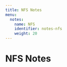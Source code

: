 ```yaml
---
title: NFS Notes
menu:
  notes:
    name: NFS
    identifier: notes-nfs
    weight: 20
---
```

# NFS Notes